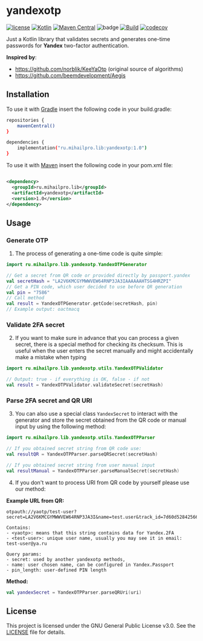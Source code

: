 # yandexotp
[![license](https://img.shields.io:/github/license/RandomRoot/yandexotp)](LICENSE)
[![Kotlin](https://img.shields.io/badge/kotlin-1.5.32-blue.svg?logo=kotlin)](http://kotlinlang.org)
[![Maven Central](https://img.shields.io/maven-central/v/ru.mihailpro.lib/yandexotp)](https://mvnrepository.com/artifact/ru.mihailpro.lib/yandexotp)
![badge][badge-jvm]
[![Build](https://github.com/RandomRoot/yandexotp/actions/workflows/buildMain.yml/badge.svg)](https://github.com/RandomRoot/yandexotp/actions/workflows/buildMain.yml)
[![codecov](https://codecov.io/gh/RandomRoot/yandexotp/branch/main/graph/badge.svg?token=ODV97JG018)](https://codecov.io/gh/RandomRoot/yandexotp)

Just a Kotlin library that validates secrets and generates one-time passwords for **Yandex**
two-factor authentication.

**Inspired by**:

- https://github.com/norblik/KeeYaOtp (original source of algorithms)
- https://github.com/beemdevelopment/Aegis

## Installation

To use it with [Gradle](https://gradle.org) insert the following code in your build.gradle:

```bash
repositories {
    mavenCentral()
}

dependencies {
    implementation("ru.mihailpro.lib:yandexotp:1.0")
}
```

To use it with [Maven](https://maven.apache.org/) insert the following code in your pom.xml file:

```xml

<dependency>
  <groupId>ru.mihailpro.lib</groupId>
  <artifactId>yandexotp</artifactId>
  <version>1.0</version>
</dependency>
```

## Usage

### Generate OTP

1) The process of generating a one-time code is quite simple:

```kotlin
import ru.mihailpro.lib.yandexotp.YandexOTPGenerator

// Get a secret from QR code or provided directly by passport.yandex
val secretHash = "LA2V6KMCGYMWWVEW64RNP3JA3IAAAAAAHTSG4HRZPI"
// Get a PIN code, which user decided to use before QR generation
val pin = "7586"
// Call method
val result = YandexOTPGenerator.getCode(secretHash, pin)
// Example output: oactmacq
```

### Validate 2FA secret

2) If you want to make sure in advance that you can process a given secret, there is a special
   method for checking its checksum. This is useful when the user enters the secret manually and
   might accidentally make a mistake when typing

```kotlin
import ru.mihailpro.lib.yandexotp.utils.YandexOTPValidator

// Output: true - if everything is OK, false - if not
val result = YandexOTPValidator.validateSecret(secretHash)
```

### Parse 2FA secret and QR URI

3) You can also use a special class `YandexSecret` to interact with the generator and store the
   secret obtained from the QR code or manual input by using the following method:

```kotlin
import ru.mihailpro.lib.yandexotp.utils.YandexOTPParser

// If you obtained secret string from QR code use:
val resultQR = YandexOTPParser.parseQRSecret(secretHash)

// If you obtained secret string from user manual input
val resultManual = YandexOTPParser.parseManualSecret(secretHash)
```

4) If you don't want to process URI from QR code by yourself please use our method:

**Example URL from QR:**
```text
otpauth://yaotp/test-user?secret=LA2V6KMCGYMWWVEW64RNP3JA3I&name=test.user&track_id=7d60d52842566939afbb08637e160a514f&uid=1544094177&pin_length=16

Contains:
- <yaotp>: means that this string contains data for Yandex.2FA
- <test-user>: unique user name, usually you may see it in email: test-user@ya.ru

Query params:
- secret: used by another yandexotp methods,
- name: user chosen name, can be configured in Yandex.Passport
- pin_length: user-defined PIN length
```
**Method:**
```kotlin
val yandexSecret = YandexOTPParser.parseQRUri(uri)
```

## License

This project is licensed under the GNU General Public License v3.0. See the [LICENSE](LICENSE) file
for details.

[badge-jvm]: http://img.shields.io/badge/platform-jvm-DB413D.svg?style=flat
